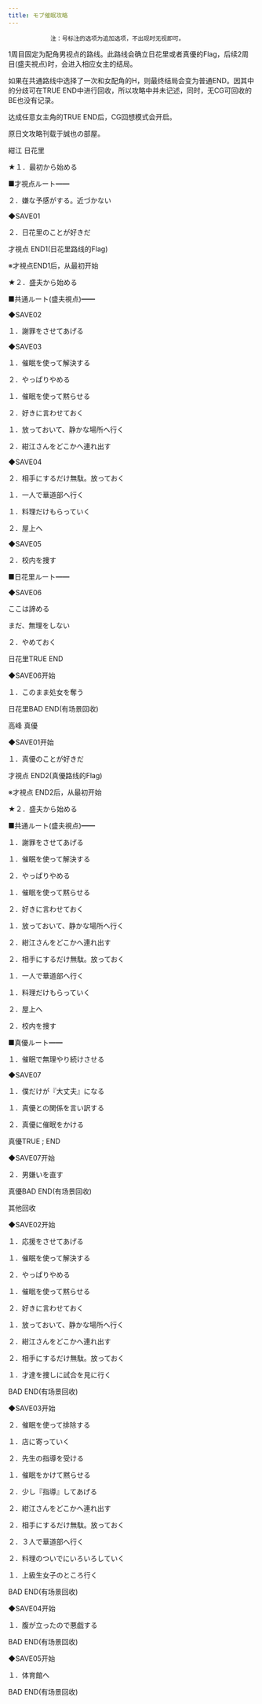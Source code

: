 ```yaml
---
title: モブ催眠攻略
---
```


                注：号标注的选项为追加选项，不出现时无视即可。

1周目固定为配角男视点的路线。此路线会确立日花里或者真優的Flag，后续2周目(盛夫視点)时，会进入相应女主的结局。

如果在共通路线中选择了一次和女配角的H，则最终结局会变为普通END。因其中的分歧可在TRUE END中进行回收，所以攻略中并未记述，同时，无CG可回收的BE也没有记录。

达成任意女主角的TRUE END后，CG回想模式会开启。

原日文攻略刊载于誠也の部屋。



紺江 日花里



★１．最初から始める

■才視点ルート━━

２．嫌な予感がする。近づかない

◆SAVE01

２．日花里のことが好きだ



才視点 END1(日花里路线的Flag)



※才視点END1后，从最初开始

★２．盛夫から始める

■共通ルート(盛夫視点)━━

◆SAVE02

１．謝罪をさせてあげる

◆SAVE03

１．催眠を使って解決する

２．やっぱりやめる

１．催眠を使って黙らせる

２．好きに言わせておく

１．放っておいて、静かな場所へ行く

２．紺江さんをどこかへ連れ出す

◆SAVE04

２．相手にするだけ無駄。放っておく

１．一人で華道部へ行く

１．料理だけもらっていく

２．屋上へ

◆SAVE05

２．校内を捜す

■日花里ルート━━

◆SAVE06

ここは諦める

まだ、無理をしない

２．やめておく



日花里TRUE END



◆SAVE06开始

１．このまま処女を奪う



日花里BAD END(有场景回收)



高峰 真優



◆SAVE01开始

１．真優のことが好きだ



才視点 END2(真優路线的Flag)



※才視点 END2后，从最初开始

★２．盛夫から始める

■共通ルート(盛夫視点)━━

１．謝罪をさせてあげる

１．催眠を使って解決する

２．やっぱりやめる

１．催眠を使って黙らせる

２．好きに言わせておく

１．放っておいて、静かな場所へ行く

２．紺江さんをどこかへ連れ出す

２．相手にするだけ無駄。放っておく

１．一人で華道部へ行く

１．料理だけもらっていく

２．屋上へ

２．校内を捜す

■真優ルート━━

１．催眠で無理やり続けさせる

◆SAVE07

１．僕だけが『大丈夫』になる

１．真優との関係を言い訳する

２．真優に催眠をかける



真優TRUE ; END



◆SAVE07开始

２．男嫌いを直す



真優BAD END(有场景回收)



其他回收



◆SAVE02开始

１．応援をさせてあげる

１．催眠を使って解決する

２．やっぱりやめる

１．催眠を使って黙らせる

２．好きに言わせておく

１．放っておいて、静かな場所へ行く

２．紺江さんをどこかへ連れ出す

２．相手にするだけ無駄。放っておく

１．才達を捜しに試合を見に行く



BAD END(有场景回收)



◆SAVE03开始

２．催眠を使って排除する

１．店に寄っていく

２．先生の指導を受ける

１．催眠をかけて黙らせる

２．少し『指導』してあげる

２．紺江さんをどこかへ連れ出す

２．相手にするだけ無駄。放っておく

２．３人で華道部へ行く

２．料理のついでにいろいろしていく

１．上級生女子のところ行く



BAD END(有场景回收)



◆SAVE04开始

１．腹が立ったので悪戯する



BAD END(有场景回收)



◆SAVE05开始

１．体育館へ



BAD END(有场景回收)


              
